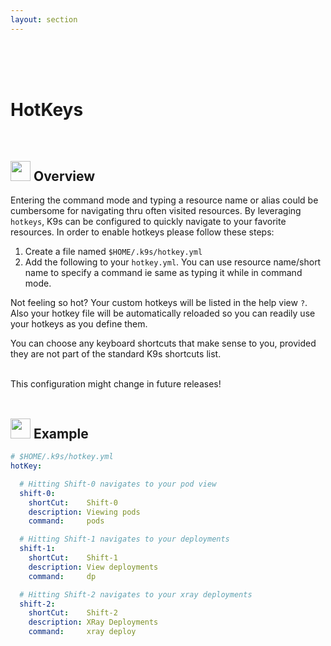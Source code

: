 ```yaml
---
layout: section
---
```


<i class="icon fab fa-hotjar fa-7x"></i>

<br/>
<br/>
<br/>

# HotKeys

<br/>

## <img src="/assets/sections/overview.png" width="auto" height="32"/> Overview

Entering the command mode and typing a resource name or alias could be cumbersome for navigating thru often visited resources. By leveraging `hotkeys`, K9s can be configured to quickly navigate to your favorite resources. In order to enable hotkeys please follow these steps:

1. Create a file named `$HOME/.k9s/hotkey.yml`
2. Add the following to your `hotkey.yml`. You can use resource name/short name to specify a command ie same as typing it while in command mode.

Not feeling so hot? Your custom hotkeys will be listed in the help view `?`. Also your hotkey file will be automatically reloaded so you can readily use your hotkeys as you define them.

You can choose any keyboard shortcuts that make sense to you, provided they are not part of the standard K9s shortcuts list.

<br/>
<div class="note">
  <i class="fas fa-skull"></i> This configuration might change in future releases!
</div>

<br/>

## <img src="/assets/sections/examples.png" width="auto" height="32"/> Example

```yaml
# $HOME/.k9s/hotkey.yml
hotKey:

  # Hitting Shift-0 navigates to your pod view
  shift-0:
    shortCut:    Shift-0
    description: Viewing pods
    command:     pods

  # Hitting Shift-1 navigates to your deployments
  shift-1:
    shortCut:    Shift-1
    description: View deployments
    command:     dp

  # Hitting Shift-2 navigates to your xray deployments
  shift-2:
    shortCut:    Shift-2
    description: XRay Deployments
    command:     xray deploy
```
